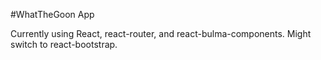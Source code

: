 #WhatTheGoon App

Currently using React, react-router, and react-bulma-components. Might switch to react-bootstrap.
